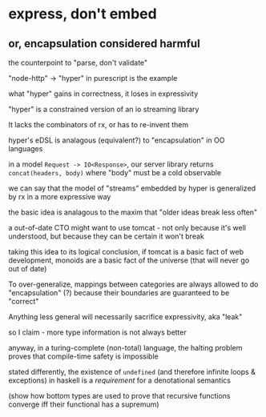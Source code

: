 # express, don't embed

## or, encapsulation considered harmful

the counterpoint to "parse, don't validate"

"node-http" -> "hyper" in purescript is the example

what "hyper" gains in correctness, it loses in expressivity

"hyper" is a constrained version of an io streaming library

It lacks the combinators of rx, or has to re-invent them

hyper's eDSL is analagous (equivalent?) to "encapsulation" in OO languages

in a model `Request -> IO<Response>`, our server library returns `concat(headers, body)` where "body" must be a cold observable

we can say that the model of "streams" embedded by hyper is generalized by rx in a more expressive way

the basic idea is analagous to the maxim that "older ideas break less often"

a out-of-date CTO might want to use tomcat - not only because it's well understood, but because they can be certain it won't break

taking this idea to its logical conclusion, if tomcat is a basic fact of web development, monoids are a basic fact of the universe (that will never go out of date)

To over-generalize, mappings between categories are always allowed to do "encapsulation" (?) because their boundaries are guaranteed to be "correct"

Anything less general will necessarily sacrifice expressivity, aka "leak"

so I claim - more type information is not always better

anyway, in a turing-complete (non-total) language, the halting problem proves that compile-time safety is impossible

stated differently, the existence of `undefined` (and therefore infinite loops & exceptions) in haskell is a _requirement_ for a denotational semantics

(show how bottom types are used to prove that recursive functions converge iff their functional has a supremum)
